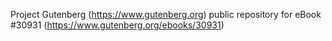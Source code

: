 Project Gutenberg (https://www.gutenberg.org) public repository for eBook #30931 (https://www.gutenberg.org/ebooks/30931)
